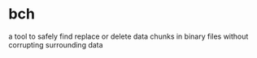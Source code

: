 # bch
a tool to safely find replace or delete data chunks in binary files without corrupting surrounding data
